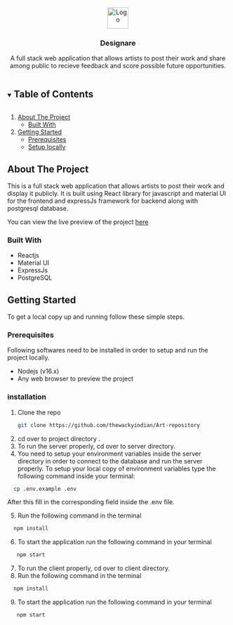 
<!-- PROJECT LOGO -->
<br />
<p align="center">
  <a href="https://github.com/gaur-abhi524/Art-repository/">
    <img src="/client/public/favicon.ico" alt="Logo" width="48" height="48">
  </a>

  <h3 align="center">Designare</h3>

  <p align="center">
   A full stack web application that allows artists to post their work and share among public to recieve feedback and score possible future opportunities.
    <br />
</p>



<!-- TABLE OF CONTENTS -->
<details open="open">
  <summary><h2 style="display: inline-block">Table of Contents</h2></summary>
  <ol>
    <li>
      <a href="#about-the-project">About The Project</a>
      <ul>
        <li><a href="#built-with">Built With</a></li>
      </ul>
    </li>
    <li>
      <a href="#getting-started">Getting Started</a>
      <ul>
        <li><a href="#prerequisites">Prerequisites</a></li>
        <li><a href="#installation">Setup locally</a></li>
      </ul>
    </li>
  </ol>
</details>



<!-- ABOUT THE PROJECT -->
## About The Project

This is a full stack web application that allows artists to post their work and display it publicly. It is built using React library for javascript and material UI for the frontend and expressJs framework for backend along with postgresql database.<br/>

You can view the live preview of the project <a href="https://designareapp.netlify.app/" target="_blank">here</a>

### Built With
   <ul>
     <li>Reactjs</li>
     <li>Material UI</li>
     <li>ExpressJs</li>
     <li>PostgreSQL</li>
    </ul>

<!-- GETTING STARTED -->
## Getting Started

To get a local copy up and running follow these simple steps.

### Prerequisites

Following softwares need to be installed in order to setup and run the project locally.
* Nodejs (v16.x)
* Any web browser to preview the project


### installation

1. Clone the repo
   ```sh
   git clone https://github.com/thewackyindian/Art-repository
   ```
2. cd over to project directory .
3. To run the server properly, cd over to server directory.
4. You need to setup your environment variables inside the server directory in order to connect to the database and run the server properly.
  To setup your local copy of environment variables type the following command inside your terminal:
  ```sh
    cp .env.example .env
  ```
After this fill in the corresponding field inside the .env file.

5. Run the following command in the terminal
 ```sh
   npm install
   ```
6. To start the application run the following command in your terminal
```sh
   npm start
   ```
7. To run the client properly, cd over to client directory.
8. Run the following command in the terminal
 ```sh
   npm install
   ```
9. To start the application run the following command in your terminal
```sh
   npm start
   ```
